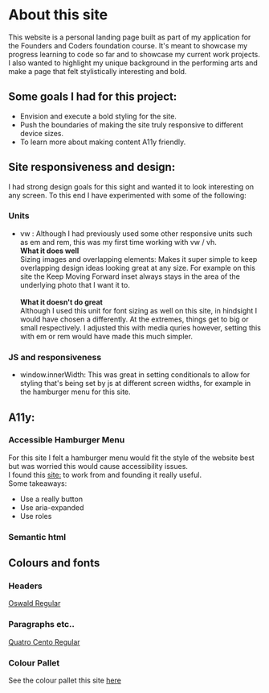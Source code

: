# About this site
This website is a personal landing page built as part of my application for the Founders and Coders foundation course. It's meant to showcase my progress learning to code
so far and to showcase my current work projects. I also wanted to highlight my unique background in the performing arts and make a page that felt stylistically interesting and bold. 

## Some goals I had for this project:
- Envision and execute a bold styling for the site.
- Push the boundaries of making the site truly responsive to different device sizes.
- To learn more about making content A11y friendly.

## Site responsiveness and design:
I had strong design goals for this sight and wanted it to look interesting on any screen. To this end I have experimented with some of the following:

  ### Units 
  - vw : Although I had previously used some other responsive units such as em and rem, this was my first time working with vw / vh. <br>
  **What it does well**  <br>
  Sizing images and overlapping elements: Makes it super simple to keep overlapping design ideas looking great at any size. For example on this site the Keep Moving Forward inset always stays in the area of the underlying photo that I want it to. 
  <br> <br>
  **What it doesn't do great** <br>
  Although I used this unit for font sizing as well on this site, in hindsight I would have chosen a differently. At the extremes, things get to big or small respectively.   I adjusted this with media quries however, setting this with em or rem would have made this much simpler. 
  
### JS and responsiveness 
- window.innerWidth: This was great in setting conditionals to allow for styling that's being set by js at different screen widths, for example in the hamburger menu for this site.


## A11y:
### Accessible Hamburger Menu
For this site I felt a hamburger menu would fit the style of the website best but was worried this would cause accessibility issues. 
<br> I found this [site:](http://www.ashleysheridan.co.uk/blog/Making+an+Accessible+Hamburger+Menu) to work from and founding it really useful. <br>
Some takeaways:
- Use a really button
- Use aria-expanded
- Use roles


### Semantic html




## Colours and fonts

### Headers 
  [Oswald Regular](https://fonts.google.com/specimen/Oswald) 
 
 ### Paragraphs etc..
  [Quatro Cento Regular](https://fonts.google.com/specimen/Quattrocento)
  
  ### Colour Pallet
    
   See the colour pallet this site [here](https://coolors.co/fffcf2-ccc5b9-403d39-252422-eb5e28)
